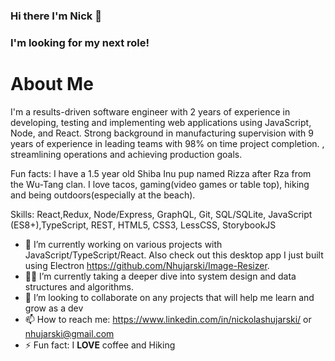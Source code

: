 ### Hi there I'm Nick 👋

### I'm looking for my next role!

# About Me

I'm a results-driven software engineer with 2 years of experience in developing, testing and implementing web applications using JavaScript, Node, and React. Strong background in manufacturing supervision with 9 years of experience in leading teams with 98% on time project completion. , streamlining operations and achieving production goals.

Fun facts: I have a 1.5 year old Shiba Inu pup named Rizza after Rza from the Wu-Tang clan. I love tacos, gaming(video games or table top), hiking and being outdoors(especially at the beach).


Skills: React,Redux, Node/Express, GraphQL, Git, SQL/SQLite, JavaScript (ES8+),TypeScript, REST, HTML5, CSS3, LessCSS, StorybookJS


- 🔭 I’m currently working on various projects with JavaScript/TypeScript/React. 
     Also check out this desktop app I just built using Electron    https://github.com/Nhujarski/Image-Resizer.
- 👨‍💻 I’m currently taking a deeper dive into system design and data structures and algorithms. 
- 🤝 I’m looking to collaborate on any projects that will help me learn and grow as a dev
- 📫 How to reach me: https://www.linkedin.com/in/nickolashujarski/ or nhujarski@gmail.com
- ⚡ Fun fact: I **LOVE** coffee and Hiking

